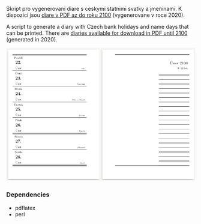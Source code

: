 Skript pro vygenerovani diare s ceskymi statnimi svatky a jmeninami. K dispozici jsou [diare v PDF az do roku 2100](https://github.com/premek/czech-diary/releases/tag/2020.12) (vygenerovane v roce 2020).

A script to generate a diary with Czech bank holidays and name days that can be printed. There are [diaries available for download in PDF until 2100](https://github.com/premek/czech-diary/releases/tag/2020.12) (generated in 2020).

![diary layout](https://raw.githubusercontent.com/premek/czech-diary/main/Screenshot%20from%202020-12-27%2000-01-32.png)

### Dependencies
- pdflatex
- perl

